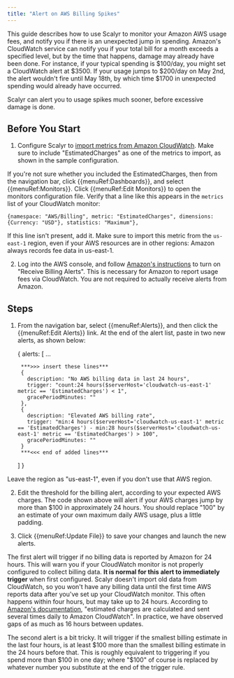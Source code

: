 ```yaml
---
title: "Alert on AWS Billing Spikes"
---
```


This guide describes how to use Scalyr to monitor your Amazon AWS usage fees, and notify you if there is an
unexpected jump in spending. Amazon's CloudWatch service can notify you if your total bill for a month exceeds a
specified level, but by the time that happens, damage may already have been done. For instance, if your typical
spending is $100/day, you might set a CloudWatch alert at $3500. If your usage jumps to $200/day on May 2nd, the
alert wouldn't fire until May 18th, by which time $1700 in unexpected spending would already have occurred.

Scalyr can alert you to usage spikes much sooner, before excessive damage is done.


## Before You Start

1. Configure Scalyr to [import metrics from Amazon CloudWatch](/solutions/import-cloudwatch). 
Make sure to include "EstimatedCharges" as one of the metrics to import, as shown in the sample configuration.

If you're not sure whether you included the EstimatedCharges, then from the navigation bar, click
{{menuRef:Dashboards}}, and select {{menuRef:Monitors}}. Click {{menuRef:Edit Monitors}} to open the monitors
configuration file. Verify that a line like this appears in the ``metrics`` list of your CloudWatch monitor:

    {namespace: "AWS/Billing", metric: "EstimatedCharges", dimensions: {Currency: "USD"}, statistics: "Maximum"},

If this line isn't present, add it. Make sure to import this metric from the ``us-east-1`` region, even if your
AWS resources are in other regions: Amazon always records fee data in us-east-1.

2. Log into the AWS console, and follow
[Amazon's instructions](http://docs.aws.amazon.com/AmazonCloudWatch/latest/DeveloperGuide/monitor_estimated_charges_with_cloudwatch.html)
to turn on "Receive Billing Alerts". This is necessary for Amazon to report usage fees via CloudWatch. You are not
required to actually receive alerts from Amazon.


## Steps

1. From the navigation bar, select {{menuRef:Alerts}}, and then click the {{menuRef:Edit Alerts}} link. At the end
of the alert list, paste in two new alerts, as shown below:

    {
      alerts: [
        ...

        ***>>> insert these lines***
        {
          description: "No AWS billing data in last 24 hours",
          trigger: "count:24 hours($serverHost='cloudwatch-us-east-1' metric == 'EstimatedCharges') < 1",
          gracePeriodMinutes: ""
        },
        {
          description: "Elevated AWS billing rate",
          trigger: "min:4 hours($serverHost='cloudwatch-us-east-1' metric == 'EstimatedCharges') - min:28 hours($serverHost='cloudwatch-us-east-1' metric == 'EstimatedCharges') > 100",
          gracePeriodMinutes: ""
        }
        ***<<< end of added lines***
      ]
    }

Leave the region as "us-east-1", even if you don't use that AWS region.

2. Edit the threshold for the billing alert, according to your expected AWS charges. The code shown above will alert
if your AWS charges jump by more than $100 in approximately 24 hours. You should replace "100" by an estimate of your
own maximum daily AWS usage, plus a little padding.

3. Click {{menuRef:Update File}} to save your changes and launch the new alerts.

The first alert will trigger if no billing data is reported by Amazon for 24 hours. This will warn you if your
CloudWatch monitor is not properly configured to collect billing data. **It is normal for this alert to
immediately trigger** when first configured. Scalyr doesn't import old data from CloudWatch, so you won't have any
billing data until the first time AWS reports data after you've set up your CloudWatch monitor. This often happens
within four hours, but may take up to 24 hours. According to
[Amazon's documentation](http://docs.aws.amazon.com/AmazonCloudWatch/latest/DeveloperGuide/monitor_estimated_charges_with_cloudwatch.html),
"estimated charges are calculated and sent several times daily to Amazon CloudWatch". In practice, we have observed
gaps of as much as 16 hours between updates.

The second alert is a bit tricky. It will trigger if the smallest billing estimate in the last four hours, is at
least $100 more than the smallest billing estimate in the 24 hours before that. This is roughly equivalent to triggering
if you spend more than $100 in one day; where "$100" of course is replaced by whatever number you substitute at the end
of the trigger rule.